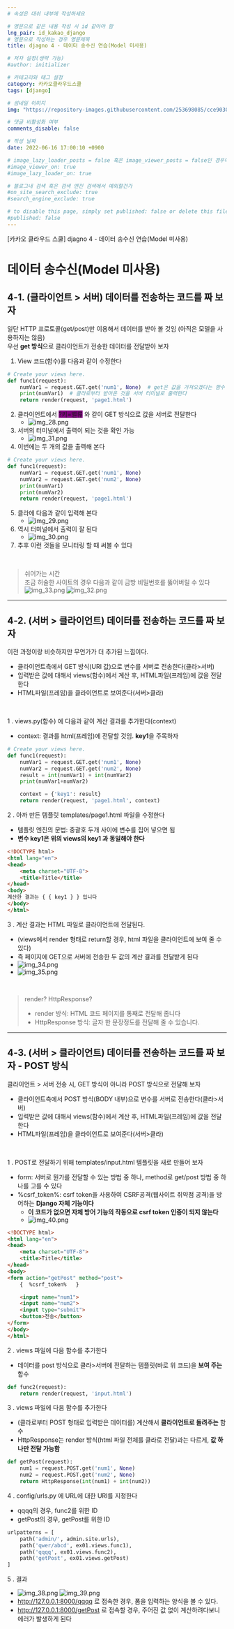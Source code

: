 ```yaml
---
# 속성은 대쉬 내부에 작성하세요

# 영문으로 같은 내용 작성 시 id 같아야 함
lng_pair: id_kakao_django
# 영문으로 작성하는 경우 영문제목
title: djagno 4 - 데이터 송수신 연습(Model 미사용)

# 저자 설정(생략 가능)
#author: initializer

# 카테고리와 태그 설정
category: 카카오클라우드스쿨
tags: [django]

# 섬네일 이미지
img: "https://repository-images.githubusercontent.com/253698085/cce90300-78c3-11ea-8b94-604fad2c516d"

# 댓글 비활성화 여부
comments_disable: false

# 작성 날짜
date: 2022-06-16 17:00:10 +0900

# image_lazy_loader_posts = false 혹은 image_viewer_posts = false인 경우에만 사용하세요
#image_viewer_on: true
#image_lazy_loader_on: true

# 블로그내 검색 혹은 검색 엔진 검색에서 예외할건가
#on_site_search_exclude: true
#search_engine_exclude: true

# to disable this page, simply set published: false or delete this file
#published: false
---
```


<!-- outline-start -->

[카카오 클라우드 스쿨] djagno 4 - 데이터 송수신 연습(Model 미사용)

<!-- outline-end -->


# 데이터 송수신(Model 미사용)
## 4-1. (클라이언트 > 서버) 데이터를 전송하는 코드를 짜 보자
일단 HTTP 프로토콜(get/post)만 이용해서 데이터를 받아 볼 것임 (아직은 모델을 사용하지는 않음)
<br> 우선 **get 방식**으로 클라이언트가 전송한 데이터를 전달받아 보자
1. View 코드(함수)를 다음과 같이 수정한다
```python
# Create your views here.
def func1(request):
    numVar1 = request.GET.get('num1', None)  # get은 값을 가져오겠다는 함수
    print(numVar1)  # 클라로부터 받아온 것을 서버 터미널로 출력한다
    return render(request, 'page1.html')
```
2. 클라이언트에서 <span style=background-color:purple>?키=밸류</span> 와 같이 GET 방식으로 값을 서버로 전달한다
   * ![img_28.png](https://user-images.githubusercontent.com/104918800/174099778-59d8be26-7f8a-45ae-8630-a5f81c8cc50d.png)
3. 서버의 터미널에서 출력이 되는 것을 확인 가능
   * ![img_31.png](https://user-images.githubusercontent.com/104918800/174099790-f0140030-204f-4f5e-9796-67f3021f7102.png)
4. 이번에는 두 개의 값을 출력해 본다
```python
# Create your views here.
def func1(request):
    numVar1 = request.GET.get('num1', None)
    numVar2 = request.GET.get('num2', None)
    print(numVar1)
    print(numVar2)
    return render(request, 'page1.html')
```
5. 클라에 다음과 같이 입력해 본다
   * ![img_29.png](https://user-images.githubusercontent.com/104918800/174099780-82bc1911-4f48-4db9-a2ab-1f13b810add9.png)
6. 역시 터미널에서 출력이 잘 된다
   * ![img_30.png](https://user-images.githubusercontent.com/104918800/174099785-d95fb176-2a1b-47e0-bff1-0a4b0abaa406.png)
7. 추후 이런 것들을 모니터링 할 때 써볼 수 있다

<br>

> 쉬어가는 시간 <br>
> 조금 허술한 사이트의 경우 다음과 같이 금방 비밀번호를 뚫어버릴 수 있다 <br> ![img_33.png](https://user-images.githubusercontent.com/104918800/174099800-46d43366-3ca0-4db0-88ed-17eb5666064f.png) ![img_32.png](https://user-images.githubusercontent.com/104918800/174099797-7c5b2583-4990-4684-8ed8-bf57a307abf2.png)


<hr>


## 4-2. (서버 > 클라이언트) 데이터를 전송하는 코드를 짜 보자
이전 과정이랑 비슷하지만 무언가가 더 추가된 느낌이다.<br>
* 클라이언트측에서 GET 방식(URI 값)으로 변수를 서버로 전송한다(클라>서버)
* 입력받은 값에 대해서 views(함수)에서 계산 후, HTML파일(프레임)에 값을 전달한다
* HTML파일(프레임)을 클라이언트로 보여준다(서버>클라)
<br>

1 . views.py(함수) 에 다음과 같이 계산 결과를 추가한다(context)
   * context: 결과를 html(프레임)에 전달할 것임. **key1**을 주목하자

```python
# Create your views here.
def func1(request):
    numVar1 = request.GET.get('num1', None)
    numVar2 = request.GET.get('num2', None)
    result = int(numVar1) + int(numVar2)
    print(numVar1+numVar2)

    context = {'key1': result}
    return render(request, 'page1.html', context)
```

2 . 아까 만든 템플릿 templates/page1.html 파일을 수정한다
   * 템플릿 엔진의 문법: 중괄호 두개 사이에 변수를 집어 넣으면 됨
   * **변수 key1은 위의 views의 key1 과 동일해야 한다**

```html
<!DOCTYPE html>
<html lang="en">
<head>
    <meta charset="UTF-8">
    <title>Title</title>
</head>
<body>
계산한 결과는 { { key1 } } 입니다
</body>
</html>
```

3 . 계산 결과는 HTML 파일로 클라이언트에 전달된다.
   * (views에서 render 형태로 return할 경우, html 파일을 클라이언트에 보여 줄 수 있다)
   * 즉 페이지에 GET으로 서버에 전송한 두 값의 계산 결과를 전달받게 된다
   * ![img_34.png](https://user-images.githubusercontent.com/104918800/174099801-ad5342af-ddb9-49c8-9f25-1ba58b8bbc91.png)
   * ![img_35.png](https://user-images.githubusercontent.com/104918800/174099806-efa96c92-cb0a-4fc5-95a3-6f77e7ab0723.png)

<br>

> render? HttpResponse?
> * render 방식: HTML 코드 페이지를 통째로 전달해 줍니다
> * HttpResponse 방식: 글자 한 문장정도를 전달해 줄 수 있습니다.


<hr>


## 4-3. (서버 > 클라이언트) 데이터를 전송하는 코드를 짜 보자 - POST 방식
클라이언트 > 서버 전송 시, GET 방식이 아니라 POST 방식으로 전달해 보자 <br>
* 클라이언트측에서 POST 방식(BODY 내부)으로 변수를 서버로 전송한다(클라>서버)
* 입력받은 값에 대해서 views(함수)에서 계산 후, HTML파일(프레임)에 값을 전달한다
* HTML파일(프레임)을 클라이언트로 보여준다(서버>클라)
<br>

1 . POST로 전달하기 위해 templates/input.html 템플릿을 새로 만들어 보자
   * form: 서버로 뭔가를 전달할 수 있는 방법 중 하나, method로 get/post 방법 중 하나를 고를 수 있다
   * %csrf_token%: csrf token을 사용하여 CSRF공격(웹사이트 취약점 공격)을 방어하는 **Django 자체 기능이다**
     * **이 코드가 없으면 자체 방어 기능의 작동으로 csrf token 인증이 되지 않는다**
     * ![img_40.png](https://user-images.githubusercontent.com/104918800/174099773-71c60e54-3ccb-4bec-936b-3c0212d3c4b8.png)

```html
<!DOCTYPE html>
<html lang="en">
<head>
    <meta charset="UTF-8">
    <title>Title</title>
</head>
<body>
<form action="getPost" method="post">
    {  %csrf_token%   }

    <input name="num1">
    <input name="num2">
    <input type="submit">
    <button>전송</button>
</form>
</body>
</html>
```

2 . views 파일에 다음 함수를 추가한다
   * 데이터를 post 방식으로 클라>서버에 전달하는 템플릿(바로 위 코드)을 **보여 주는** 함수

```python
def func2(request):
    return render(request, 'input.html')
```

3 . views 파일에 다음 함수를 추가한다
   * (클라로부터 POST 형태로 입력받은 데이터를) 계산해서 **클라이언트로 돌려주는** 함수
   * HttpResponse는 render 방식(html 파일 전체를 클라로 전달)과는 다르게, **값 하나만 전달 가능함**

```python
def getPost(request):
    num1 = request.POST.get('num1', None)
    num2 = request.POST.get('num2', None)
    return HttpResponse(int(num1) + int(num2))
```

4 . config/urls.py 에 URL에 대한 URI를 지정한다
   * qqqq의 경우, func2를 위한 ID
   * getPost의 경우, getPost를 위한 ID

```python
urlpatterns = [
    path('admin/', admin.site.urls),
    path('qwer/abcd', ex01.views.func1),
    path('qqqq', ex01.views.func2),
    path('getPost', ex01.views.getPost)
]
```

5 . 결과
   * ![img_38.png](https://user-images.githubusercontent.com/104918800/174099813-91158115-02f1-4366-99b2-5d33a33d7b91.png)  ![img_39.png](https://user-images.githubusercontent.com/104918800/174099817-e740a133-afe4-44d6-ad65-1d8fc5b2b32a.png)
   * http://127.0.0.1:8000/qqqq 로 접속한 경우, 폼을 입력하는 양식을 볼 수 있다.
   * http://127.0.0.1:8000/getPost 로 접속할 경우, 주어진 값 없이 계산하려다보니 에러가 발생하게 된다

